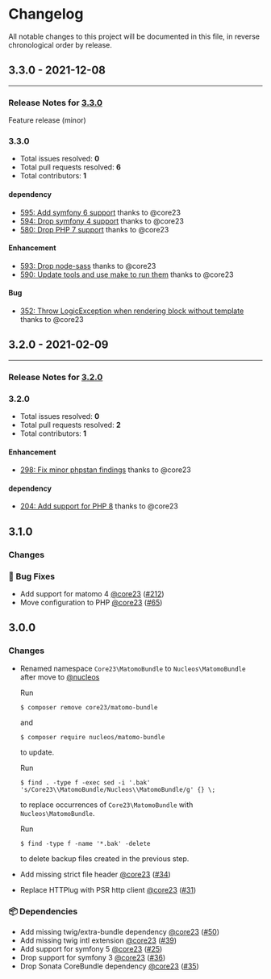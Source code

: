 # Changelog

All notable changes to this project will be documented in this file, in reverse chronological order by release.

## 3.3.0 - 2021-12-08


-----

### Release Notes for [3.3.0](https://github.com/nucleos/NucleosMatomoBundle/milestone/3)

Feature release (minor)

### 3.3.0

- Total issues resolved: **0**
- Total pull requests resolved: **6**
- Total contributors: **1**

#### dependency

 - [595: Add symfony 6 support](https://github.com/nucleos/NucleosMatomoBundle/pull/595) thanks to @core23
 - [594: Drop symfony 4 support](https://github.com/nucleos/NucleosMatomoBundle/pull/594) thanks to @core23
 - [580: Drop PHP 7 support](https://github.com/nucleos/NucleosMatomoBundle/pull/580) thanks to @core23

#### Enhancement

 - [593: Drop node-sass](https://github.com/nucleos/NucleosMatomoBundle/pull/593) thanks to @core23
 - [590: Update tools and use make to run them](https://github.com/nucleos/NucleosMatomoBundle/pull/590) thanks to @core23

#### Bug

 - [352:  Throw LogicException when rendering block without template](https://github.com/nucleos/NucleosMatomoBundle/pull/352) thanks to @core23

## 3.2.0 - 2021-02-09



-----

### Release Notes for [3.2.0](https://github.com/nucleos/NucleosMatomoBundle/milestone/1)



### 3.2.0

- Total issues resolved: **0**
- Total pull requests resolved: **2**
- Total contributors: **1**

#### Enhancement

 - [298: Fix minor phpstan findings](https://github.com/nucleos/NucleosMatomoBundle/pull/298) thanks to @core23

#### dependency

 - [204: Add support for PHP 8](https://github.com/nucleos/NucleosMatomoBundle/pull/204) thanks to @core23

## 3.1.0

### Changes

### 🐛 Bug Fixes

- Add support for matomo 4 [@core23] ([#212])
- Move configuration to PHP [@core23] ([#65])

## 3.0.0

### Changes

- Renamed namespace `Core23\MatomoBundle` to `Nucleos\MatomoBundle` after move to [@nucleos]

  Run

  ```
  $ composer remove core23/matomo-bundle
  ```

  and

  ```
  $ composer require nucleos/matomo-bundle
  ```

  to update.

  Run

  ```
  $ find . -type f -exec sed -i '.bak' 's/Core23\\MatomoBundle/Nucleos\\MatomoBundle/g' {} \;
  ```

  to replace occurrences of `Core23\MatomoBundle` with `Nucleos\MatomoBundle`.

  Run

  ```
  $ find -type f -name '*.bak' -delete
  ```

  to delete backup files created in the previous step.

- Add missing strict file header [@core23] ([#34])
- Replace HTTPlug with PSR http client [@core23] ([#31])

### 📦 Dependencies

- Add missing twig/extra-bundle dependency [@core23] ([#50])
- Add missing twig intl extension [@core23] ([#39])
- Add support for symfony 5 [@core23] ([#25])
- Drop support for symfony 3 [@core23] ([#36])
- Drop Sonata CoreBundle dependency [@core23] ([#35])

[#212]: https://github.com/nucleos/NucleosMatomoBundle/pull/212
[#65]: https://github.com/nucleos/NucleosMatomoBundle/pull/65
[#50]: https://github.com/nucleos/NucleosMatomoBundle/pull/50
[#39]: https://github.com/nucleos/NucleosMatomoBundle/pull/39
[#36]: https://github.com/nucleos/NucleosMatomoBundle/pull/36
[#35]: https://github.com/nucleos/NucleosMatomoBundle/pull/35
[#34]: https://github.com/nucleos/NucleosMatomoBundle/pull/34
[#31]: https://github.com/nucleos/NucleosMatomoBundle/pull/31
[#25]: https://github.com/nucleos/NucleosMatomoBundle/pull/25
[@nucleos]: https://github.com/nucleos
[@core23]: https://github.com/core23
